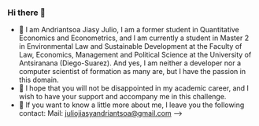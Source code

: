 ### Hi there 👋

- 🔭 I am Andriantsoa Jiasy Julio, I am a former student in Quantitative Economics and Econometrics, and I am currently a student in Master 2 in Environmental    Law and Sustainable Development at the Faculty of Law, Economics, Management and Political Science at the University of Antsiranana (Diego-Suarez). And         yes, I am neither a developer nor a computer scientist of formation as many are, but I have the passion in this domain. 
- 🌱 I hope that you will not be disappointed in my academic career, and I wish to have your support and accompany me in this challenge. 
- 👯 If you want to know a little more about me, I leave you the following contact: 
                                              Mail: juliojiasyandriantsoa@gmail.com
-->
